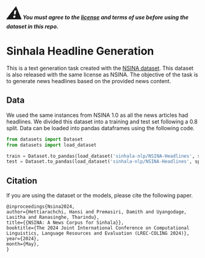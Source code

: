 ***<span style="font-size: 3em;">:warning:</span>You must agree to the [license](https://github.com/Sinhala-NLP/NSINA?tab=License-1-ov-file#readme) and terms of use before using the dataset in this repo.***

# Sinhala Headline Generation
This is a text generation task created with the [NSINA dataset](https://github.com/Sinhala-NLP/NSINA). This dataset is also released with the same license as NSINA. The objective of the task is to generate news headlines based on the provided news content.


## Data
We used the same instances from NSINA 1.0 as all the news articles had headlines. We divided this dataset into a training and test set following a 0.8 split. 
Data can be loaded into pandas dataframes using the following code. 

```python
from datasets import Dataset
from datasets import load_dataset

train = Dataset.to_pandas(load_dataset('sinhala-nlp/NSINA-Headlines', split='train'))
test = Dataset.to_pandas(load_dataset('sinhala-nlp/NSINA-Headlines', split='test'))
```



## Citation
If you are using the dataset or the models, please cite the following paper.

~~~
@inproceedings{Nsina2024,
author={Hettiarachchi, Hansi and Premasiri, Damith and Uyangodage, Lasitha and Ranasinghe, Tharindu},
title={{NSINA: A News Corpus for Sinhala}},
booktitle={The 2024 Joint International Conference on Computational Linguistics, Language Resources and Evaluation (LREC-COLING 2024)},
year={2024},
month={May},
}
~~~
